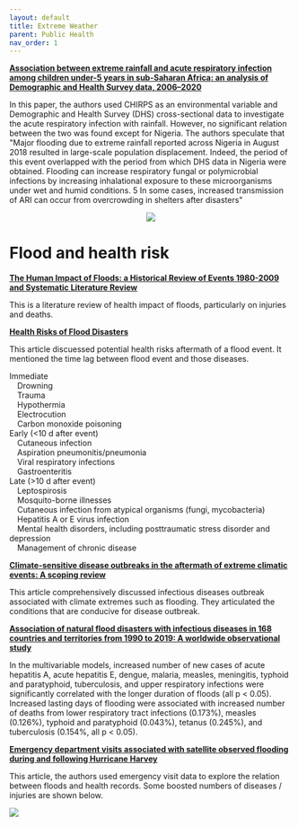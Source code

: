 ```yaml
---
layout: default
title: Extreme Weather
parent: Public Health
nav_order: 1
---
```


__[Association between extreme rainfall and acute respiratory infection among children under-5 years in sub-Saharan Africa: an analysis of Demographic and Health Survey data, 2006–2020](https://bmjopen.bmj.com/content/bmjopen/13/4/e071874.full.pdf)__

In this paper, the authors used CHIRPS as an environmental variable and Demographic and Health Survey (DHS) cross-sectional data to investigate the acute respiratory infection with rainfall. However, no significant relation between the two was found except for Nigeria. The authors speculate that "Major flooding due to extreme rainfall reported across Nigeria in August 2018 resulted in large-scale population displacement. Indeed, the period of this event overlapped with the period from which DHS data in Nigeria were obtained. Flooding can increase respiratory fungal or polymicrobial infections by increasing inhalational exposure to these microorganisms under wet and humid conditions. 5 In some cases, increased transmission of ARI can occur from overcrowding in shelters after disasters"

<p align="center">
<img src="https://bmjopen.bmj.com/content/bmjopen/13/4/e071874/F3.large.jpg?width=800&height=600&carousel=1">
</p>

# Flood and health risk

__[The Human Impact of Floods: a Historical Review of Events 1980-2009 and Systematic Literature Review](https://www.ncbi.nlm.nih.gov/pmc/articles/PMC3644291/#:~:text=Findings.,the%20injured%20and%20affected%20populations)__

This is a literature review of health impact of floods, particularly on injuries and deaths. 

__[Health Risks of Flood Disasters](https://academic.oup.com/cid/article/67/9/1450/4945455?login=false)__

This article discuessed potential health risks aftermath of a flood event. It mentioned the time lag between flood event and those diseases.

Immediate  
 Drowning  
 Trauma  
 Hypothermia  
 Electrocution  
 Carbon monoxide poisoning  
Early (<10 d after event)  
 Cutaneous infection  
 Aspiration pneumonitis/pneumonia  
 Viral respiratory infections  
 Gastroenteritis  
Late (>10 d after event)  
 Leptospirosis  
 Mosquito-borne illnesses  
 Cutaneous infection from atypical organisms (fungi, mycobacteria)  
 Hepatitis A or E virus infection  
 Mental health disorders, including posttraumatic stress disorder and depression  
 Management of chronic disease  


 __[Climate-sensitive disease outbreaks in the aftermath of extreme climatic events: A scoping review](https://www.cell.com/one-earth/fulltext/S2590-3322(22)00144-0?_returnURL=https%3A%2F%2Flinkinghub.elsevier.com%2Fretrieve%2Fpii%2FS2590332222001440%3Fshowall%3Dtrue)__

 This article comprehensively discussed infectious diseases outbreak associated with climate extremes such as flooding. They articulated the conditions that are conducive for disease outbreak.


 __[Association of natural flood disasters with infectious diseases in 168 countries and territories from 1990 to 2019: A worldwide observational study](https://www.sciencedirect.com/science/article/pii/S258979182300021X?via%3Dihub)__

In the multivariable models, increased number of new cases of acute hepatitis A, acute hepatitis E, dengue, malaria, measles, meningitis, typhoid and paratyphoid, tuberculosis, and upper respiratory infections were significantly correlated with the longer duration of floods (all p < 0.05). Increased lasting days of flooding were associated with increased number of deaths from lower respiratory tract infections (0.173%), measles (0.126%), typhoid and paratyphoid (0.043%), tetanus (0.245%), and tuberculosis (0.154%, all p < 0.05).

__[Emergency department visits associated with satellite observed flooding during and following Hurricane Harvey](https://www.nature.com/articles/s41370-021-00361-1)__

This article, the authors used emergency visit data to explore the relation between floods and health records. Some boosted numbers of diseases / injuries are shown below.

<img src="https://media.springernature.com/full/springer-static/image/art%3A10.1038%2Fs41370-021-00361-1/MediaObjects/41370_2021_361_Fig3_HTML.png?as=webp">
